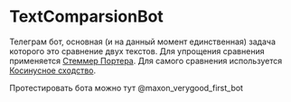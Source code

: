 # TextComparsionBot

Телеграм бот, основная (и на данный момент единственная) задача которого это сравнение двух текстов. 
Для упрощения сравнения применяется [Стеммер Портера](https://ru.wikipedia.org/wiki/Стеммер_Портера).
Для самого сравнения используется [Косинусное сходство](https://ru.wikipedia.org/wiki/Векторная_модель).

Протестировать бота можно тут @maxon_verygood_first_bot
